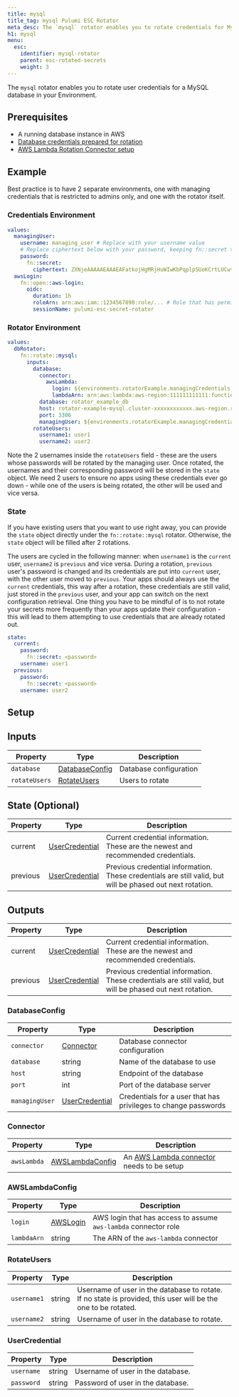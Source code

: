 ```yaml
---
title: mysql
title_tag: mysql Pulumi ESC Rotator
meta_desc: The `mysql` rotator enables you to rotate credentials for MySQL database.
h1: mysql
menu:
  esc:
    identifier: mysql-rotator
    parent: esc-rotated-secrets
    weight: 3
---
```


The `mysql` rotator enables you to rotate user credentials for a MySQL database in your Environment.

## Prerequisites

- A running database instance in AWS
- [Database credentials prepared for rotation](/docs/esc/environments/rotation/db-preparation)
- [AWS Lambda Rotation Connector setup](/docs/esc/environments/rotation/aws-lambda)

## Example

Best practice is to have 2 separate environments, one with managing credentials that is restricted to admins only, and one with the rotator itself.

### Credentials Environment

```yaml
values:
  managingUser:
    username: managing_user # Replace with your username value
    # Replace ciphertext below with your password, keeping fn::secret to encrypt it, like so "fn::secret: <password>"
    password:
      fn::secret:
        ciphertext: ZXNjeAAAAAEAAAEAFatkojHgMRjHuWIwKbPqplpSUoKCrtLUCwtU0rhJuhtOa6eUBM/kxRgB/rp9
  awsLogin:
    fn::open::aws-login:
      oidc:
        duration: 1h
        roleArn: arn:aws:iam::1234567890:role/... # Role that has permissions to rotate your credentials, setup as part of the aws-lambda rotation connector
        sessionName: pulumi-esc-secret-rotator
```

### Rotator Environment

```yaml
values:
  dbRotator:
    fn::rotate::mysql:
      inputs:
        database:
          connector:
            awsLambda:
              login: ${environments.rotatorExample.managingCredentials.awsLogin} # An implicit import from the above environment (assuming it's called rotatorExample/managingCredentials)
              lambdaArn: arn:aws:lambda:aws-region:111111111111:function:PulumiEscSecretRotatorLambda-Function-xxxxxxx
          database: rotator_example_db
          host: rotator-example-mysql.cluster-xxxxxxxxxxxx.aws-region.rds.amazonaws.com
          port: 3306
          managingUser: ${environments.rotatorExample.managingCredentials.managingUser} # An implicit import from the above environment (assuming it's called rotatorExample/managingCredentials)
        rotateUsers:
          username1: user1
          username2: user2
```

Note the 2 usernames inside the `rotateUsers` field - these are the users whose passwords will be rotated by the managing user. Once rotated, the usernames and their corresponding password will be stored in the `state` object. We need 2 users to ensure no apps using these credentials ever go down - while one of the users is being rotated, the other will be used and vice versa.

### State

If you have existing users that you want to use right away, you can provide the `state` object directly under the `fn::rotate::mysql` rotator. Otherwise, the `state` object will be filled after 2 rotations.

The users are cycled in the following manner: when `username1` is the `current` user, `username2` is `previous` and vice versa. During a rotation, `previous` user's password is changed and its credentials are put into `current` user, with the other user moved to `previous`. Your apps should always use the `current` credentials, this way after a rotation, these credentials are still valid, just stored in the `previous` user, and your app can switch on the next configuration retrieval. One thing you have to be mindful of is to not rotate your secrets more frequently than your apps update their configuration - this will lead to them attempting to use credentials that are already rotated out.

```yaml
state:
  current:
    password:
      fn::secret: <password>
    username: user1
  previous:
    password:
      fn::secret: <password>
    username: user2
```

## Setup

## Inputs

| Property      | Type                              | Description            |
|---------------|-----------------------------------|------------------------|
| `database`    | [DatabaseConfig](#databaseconfig) | Database configuration |
| `rotateUsers` | [RotateUsers](#rotateusers)       | Users to rotate        |

## State (Optional)

| Property | Type                              | Description                                                                                               |
|----------|-----------------------------------|-----------------------------------------------------------------------------------------------------------|
| current  | [UserCredential](#usercredential) | Current credential information. These are the newest and recommended credentials.                         |
| previous | [UserCredential](#usercredential) | Previous credential information. These credentials are still valid, but will be phased out next rotation. |

## Outputs

| Property | Type                              | Description                                                                                               |
|----------|-----------------------------------|-----------------------------------------------------------------------------------------------------------|
| current  | [UserCredential](#usercredential) | Current credential information. These are the newest and recommended credentials.                         |
| previous | [UserCredential](#usercredential) | Previous credential information. These credentials are still valid, but will be phased out next rotation. |

### DatabaseConfig

| Property       | Type                                                | Description                                                     |
|----------------|-----------------------------------------------------|-----------------------------------------------------------------|
| `connector`    | [Connector](#connector)                             | Database connector configuration                                |
| `database`     | string                                              | Name of the database to use                                     |
| `host`         | string                                              | Endpoint of the database                                        |
| `port`         | int                                                 | Port of the database server                                     |
| `managingUser` | [UserCredential](#usercredential)                   | Credentials for a user that has privileges to change passwords  |

### Connector

| Property    | Type                                                | Description                      |
|-------------|-----------------------------------------------------|----------------------------------|
| `awsLambda` | [AWSLambdaConfig](#awslambdaconfig) | An [AWS Lambda connector](/docs/esc/environment/rotation/aws-lambda) needs to be setup |

### AWSLambdaConfig

| Property    | Type                                                                  | Description                                                     |
|-------------|-----------------------------------------------------------------------|-----------------------------------------------------------------|
| `login`     | [AWSLogin](/docs/esc/integrations/dynamic-login-credentials/aws-login) | AWS login that has access to assume `aws-lambda` connector role |
| `lambdaArn` | string                                                                | The ARN of the `aws-lambda` connector                           |

### RotateUsers

| Property    | Type   | Description                                                                                                   |
|-------------|--------|---------------------------------------------------------------------------------------------------------------|
| `username1` | string | Username of user in the database to rotate. If no state is provided, this user will be the one to be rotated. |
| `username2` | string | Username of user in the database to rotate.                                                                   |

### UserCredential

| Property   | Type   | Description                       |
|------------|--------|-----------------------------------|
| `username` | string | Username of user in the database. |
| `password` | string | Password of user in the database. |
